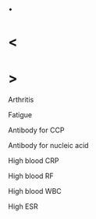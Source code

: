 # .

# <

# >

Arthritis

Fatigue

Antibody for CCP

Antibody for nucleic acid

High blood CRP

High blood RF

High blood WBC

High ESR
